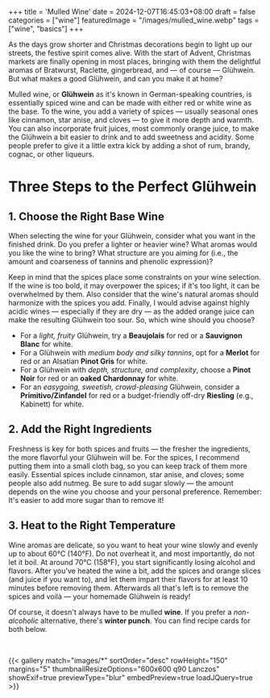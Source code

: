 +++
title = 'Mulled Wine'
date = 2024-12-07T16:45:03+08:00
draft = false
categories = ["wine"]
featuredImage = "/images/mulled_wine.webp"
tags = ["wine", "basics"]
+++

As the days grow shorter and Christmas decorations begin to light up our streets, the festive spirit comes alive. With the start of Advent, Christmas markets are finally opening in most places, bringing with them the delightful aromas of Bratwurst, Raclette, gingerbread, and — of course — Glühwein. But what makes a good Glühwein, and can you make it at home?

Mulled wine, or **Glühwein** as it's known in German-speaking countries, is essentially spiced wine and can be made with either red or white wine as the base. To the wine, you add a variety of spices — usually seasonal ones like cinnamon, star anise, and cloves — to give it more depth and warmth. You can also incorporate fruit juices, most commonly orange juice, to make the Glühwein a bit easier to drink and to add sweetness and acidity. Some people prefer to give it a little extra kick by adding a shot of rum, brandy, cognac, or other liqueurs.

# Three Steps to the Perfect Glühwein
## 1. Choose the Right Base Wine
When selecting the wine for your Glühwein, consider what you want in the finished drink. Do you prefer a lighter or heavier wine? What aromas would you like the wine to bring? What structure are you aiming for (i.e., the amount and coarseness of tannins and phenolic expression)?

Keep in mind that the spices place some constraints on your wine selection. If the wine is too bold, it may overpower the spices; if it's too light, it can be overwhelmed by them. Also consider that the wine's natural aromas should harmonize with the spices you add. Finally, I would advise against highly acidic wines — especially if they are dry — as the added orange juice can make the resulting Glühwein too sour. So, which wine should you choose?

- For a *light, fruity* Glühwein, try a **Beaujolais** for red or a **Sauvignon Blanc** for white.
- For a Glühwein with *medium body and silky tannins*, opt for a **Merlot** for red or an Alsatian **Pinot Gris** for white.
- For a Glühwein with *depth, structure, and complexity*, choose a **Pinot Noir** for red or an **oaked Chardonnay** for white.
- For an *easygoing, sweetish, crowd-pleasing* Glühwein, consider a **Primitivo/Zinfandel** for red or a budget-friendly off-dry **Riesling** (e.g., Kabinett) for white.

## 2. Add the Right Ingredients
Freshness is key for both spices and fruits — the fresher the ingredients, the more flavorful your Glühwein will be. For the spices, I recommend putting them into a small cloth bag, so you can keep track of them more easily. Essential spices include cinnamon, star anise, and cloves; some people also add nutmeg. Be sure to add sugar slowly — the amount depends on the wine you choose and your personal preference. Remember: It's easier to add more sugar than to remove it!

## 3. Heat to the Right Temperature
Wine aromas are delicate, so you want to heat your wine slowly and evenly up to about 60°C (140°F). Do not overheat it, and most importantly, do not let it boil. At around 70°C (158°F), you start significantly losing alcohol and flavors. After you've heated the wine a bit, add the spices and orange slices (and juice if you want to), and let them impart their flavors for at least 10 minutes before removing them. Afterwards all that's left is to remove the spices and voilà — your homemade Glühwein is ready!

Of course, it doesn't always have to be mulled **wine**. If you prefer a *non-alcoholic* alternative, there's **winter punch**. You can find recipe cards for both below.

&nbsp;

{{< gallery match="images/*" sortOrder="desc" rowHeight="150" margins="5" thumbnailResizeOptions="600x600 q90 Lanczos" showExif=true previewType="blur" embedPreview=true loadJQuery=true >}}
